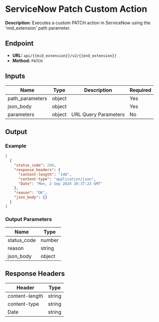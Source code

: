 # ServiceNow Patch Custom Action

**Description**: Executes a custom PATCH action in ServiceNow using the 'mid_extension' path parameter.

## Endpoint

- **URL:** `api/{{mid_extension}}/v2/{{end_extension}}`
- **Method:** `PATCH`
## Inputs

| Name | Type | Description | Required |
|------|------|-------------|----------|
| path_parameters | object |  | Yes |
| json_body | object |  | Yes |
| parameters | object | URL Query Parameters | No |
## Output

### Example

```json
[
  {
    "status_code": 200,
    "response_headers": {
      "content-length": "140",
      "content-type": "application/json",
      "Date": "Mon, 2 Sep 2024 20:37:23 GMT"
    },
    "reason": "OK",
    "json_body": {}
  }
]
```
### Output Parameters

| Name | Type |
|------|------|
| status_code | number |
| reason | string |
| json_body | object |
## Response Headers

| Header | Type |
|--------|------|
| content-length | string |
| content-type | string |
| Date | string |